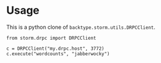 Usage
=====

This is a python clone of `backtype.storm.utils.DRPCClient`.

```
from storm.drpc import DRPCClient

c = DRPCClient("my.drpc.host", 3772)
c.execute("wordcounts", "jabberwocky")
```